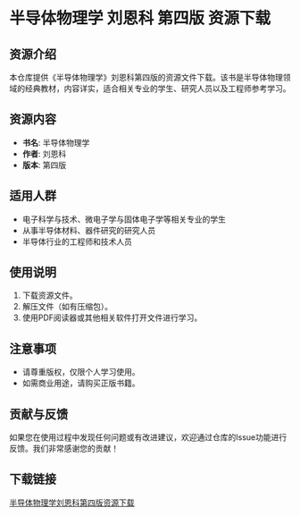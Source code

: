 # 半导体物理学 刘恩科 第四版 资源下载

## 资源介绍

本仓库提供《半导体物理学》刘恩科第四版的资源文件下载。该书是半导体物理领域的经典教材，内容详实，适合相关专业的学生、研究人员以及工程师参考学习。

## 资源内容

- **书名**: 半导体物理学
- **作者**: 刘恩科
- **版本**: 第四版

## 适用人群

- 电子科学与技术、微电子学与固体电子学等相关专业的学生
- 从事半导体材料、器件研究的研究人员
- 半导体行业的工程师和技术人员

## 使用说明

1. 下载资源文件。
2. 解压文件（如有压缩包）。
3. 使用PDF阅读器或其他相关软件打开文件进行学习。

## 注意事项

- 请尊重版权，仅限个人学习使用。
- 如需商业用途，请购买正版书籍。

## 贡献与反馈

如果您在使用过程中发现任何问题或有改进建议，欢迎通过仓库的Issue功能进行反馈。我们非常感谢您的贡献！

## 下载链接

[半导体物理学刘恩科第四版资源下载](https://pan.quark.cn/s/48f399712a77)